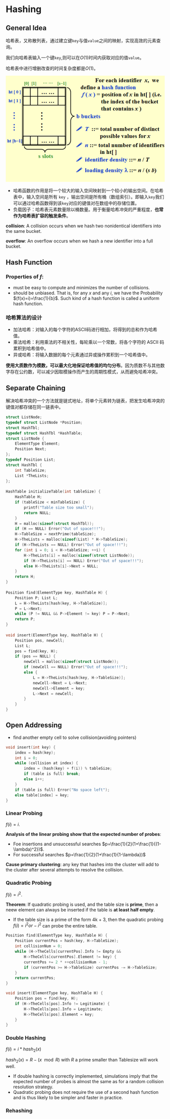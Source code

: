 # Hashing

## General Idea

哈希表，又称散列表，通过建立键`key`与值`value`之间的映射，实现高效的元素查询。

我们向哈希表输入一个键`key`,则可以在$O(1)$时间内获取对应的值`value`。

哈希表中进行增删改查的时间复杂度都是$O(1)$。

![](image/7.1.png)

- 哈希函数的作用是将一个较大的输入空间映射到一个较小的输出空间。在哈希表中，输入空间是所有 `key` ，输出空间是所有桶（数组索引）。即输入`key`我们可以通过哈希函数得到该`key`对应的键值对在数组中的存储位置。
- 负载因子：哈希表元素数量除以桶数量。用于衡量哈希冲突的严重程度，**也常作为哈希表扩容的触发条件**。

**collision**: A collision occurs when we hash two nonidentical identifiers into the same bucket.

**overflow**: An overflow occurs when we hash a new identifier into a full bucket.



## Hash Function

### Properties of $f$:

- must be easy to compute and minimizes the number of collisions.
- should be unbiased. That is, for any $x$ and any $i$, we have the Probability $(f(x)=i)=\frac{1}{b}$. Such kind of a hash function is called a uniform hash function.

### 哈希算法的设计

- 加法哈希：对输入的每个字符的ASCII码进行相加，将得到的总和作为哈希值。
- 乘法哈希：利用乘法的不相关性，每轮乘以一个常数，将各个字符的 ASCII 码累积到哈希值中。
- 异或哈希：将输入数据的每个元素通过异或操作累积到一个哈希值中。

**使用大质数作为模数，可以最大化地保证哈希值的均匀分布**。因为质数不与其他数字存在公约数，可以减少因取模操作而产生的周期性模式，从而避免哈希冲突。



## Separate Chaining

解决哈希冲突的一个方法就是链式地址，将单个元素转为链表，把发生哈希冲突的键值对都存储在同一链表中。

```c
struct ListNode;
typedef struct ListNode *Position;
struct HashTbl;
typedef struct HashTbl *HashTable;
struct ListNode {
    ElementType Element;
    Position Next;
};
typedef Position List;
struct HashTbl {
    int TableSize;
    List *TheLists;
};

HashTable initializeTable(int tableSize) {
    HashTable H;
    if (tableSize < minTableSize) {
        printf("Table size too small");
        return NULL;
    }
    H = malloc(sizeof(struct HashTbl));
    if (H == NULL) Error("Out of space!!!");
    H->TableSize = nextPrime(tableSize);
    H->TheLists = malloc(sizeof(List) * H->TableSize);
    if (H->TheLists == NULL) Error("Out of space!!!");
    for (int i = 0; i < H->tableSize; ++i) {
        H->TheLists[i] = malloc(sizeof(struct ListNode));
        if (H->TheLists[i] == NULL) Error("Out of space!!!");
        else H->TheLists[i]->Next = NULL;
    }
    return H;
}

Position find(ElementType key, HashTable H) {
    Position P; List L;
    L = H->TheLists[hash(key, H->TableSize)];
    P = L->Next;
    while (P != NULL && P->Element != key) P = P->Next;
    return P;
}

void insert(ElementType key, HashTable H) {
    Position pos, newCell; 
    List L;
    pos = find(key, H);
    if (pos == NULL) {
        newCell = malloc(sizeof(struct ListNode));
        if (newCell == NULL) Error("Out of space!!!");
        else {
            L = H->TheLists[hash(key, H->TableSize)];
            newCell->Next = L->Next;
            newCell->Element = key;
            L->Next = newCell;
        }
    }
}

```



## Open Addressing

- find another empty cell to solve collision(avoiding pointers)

```c
void insert(int key) {
    index = hash(key);
    int i = 0;
    while (collision at index) {
        index = (hash(key) + f(i)) % tableSize;
        if (table is full) break;
        else i++;
    }
    if (table is full) Error("No space left");
    else table[index] = key;
}

```



### Linear Probing

$f(i)=i$.

**Analysis of the linear probing show that the expected number of probes**:

- Foe insertions and unsuccessful searches $p=\frac{1}{2}(1+\frac{1}{(1-\lambda)^2})$.
- For successful searches $p=\frac{1}{2}(1+\frac{1}{1-\lambda})$

**Cause primary clustering**: any key that hashes into the cluster will add to the cluster after several attempts to resolve the collision.



### Quadratic Probing

$f(i)=i^2$.

**Theorem**: If quadratic probing is used, and the table size is **prime**, then a neew element can always be inserted if the table is **at least half empty**.

- If the table size is a prime of the form 4k + 3, then the quadratic probing  $f(i) =i^2 or -i^2$ can probe the entire table.

```c
Position find(ElementType key, HashTable H) {
    Position currentPos = hash(key, H->TableSize);
    int collisionNum = 0;
    while (H->TheCells[currentPos].Info != Empty && 
        H->TheCells[currentPos].Element != key) {
        currentPos += 2 * ++collisionNum - 1;
        if (currentPos >= H->TableSize) currentPos -= H->TableSize;
    }
    return currentPos;
}
```

```c
void insert(ElementType key, HashTable H) {
    Position pos = find(key, H);
    if (H->TheCells[pos].Info != Legitimate) {
        H->TheCells[pos].Info = Legitimate;
        H->TheCells[pos].Element = key;
    }
}
```



### Double Hashing

$f(i)=i*hash_2(x)$

$hash_2(x)=R-(x \mod R)$ with $R$ a prime smaller than Tablesize will work well.

-  If double hashing is correctly implemented, simulations imply that the expected number of probes is almost the same as for a random collision resolution strategy.
- Quadratic probing does not require the use of a second hash function and is thus likely to be simpler and faster in practice.

### Rehashing

